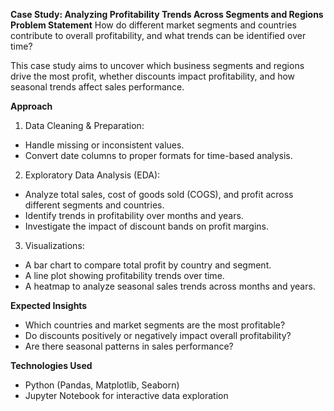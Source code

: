 **Case Study: Analyzing Profitability Trends Across Segments and Regions
Problem Statement**
How do different market segments and countries contribute to overall profitability, and what trends can be identified over time?

This case study aims to uncover which business segments and regions drive the most profit, whether discounts impact profitability, and how seasonal trends affect sales performance.

**Approach**
1. Data Cleaning & Preparation:

- Handle missing or inconsistent values.
- Convert date columns to proper formats for time-based analysis.
2. Exploratory Data Analysis (EDA):

- Analyze total sales, cost of goods sold (COGS), and profit across different segments and countries.
- Identify trends in profitability over months and years.
- Investigate the impact of discount bands on profit margins.
3. Visualizations:

- A bar chart to compare total profit by country and segment.
- A line plot showing profitability trends over time.
- A heatmap to analyze seasonal sales trends across months and years.

**Expected Insights**
- Which countries and market segments are the most profitable?
- Do discounts positively or negatively impact overall profitability?
- Are there seasonal patterns in sales performance?

**Technologies Used**
- Python (Pandas, Matplotlib, Seaborn)
- Jupyter Notebook for interactive data exploration
